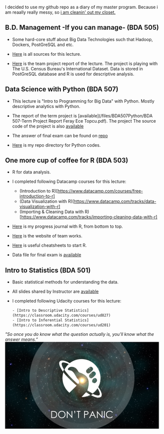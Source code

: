 I decided to use my github repo as a diary of my master program. Because i am reaally really messy, so [i am cleanin' out my closet.](https://www.youtube.com/watch?v=RQ9_TKayu9s) 

## B.D. Management -If you can manage- (BDA 505)

+ Some hard-core stuff about Big Data Technologies such that Hadoop, Dockers, PostGreSQL and etc. 

+ [Here](/files/BDA505/) is all sources for this lecture.

+ [Here](/files/BDA505/20180105_International_2.html) is the team project report of the lecture. The project is playing with  The U.S. Census Bureau's International Dataset. Data is stored in PostGreSQL database and R is used for descriptive analysis.


## Data Science with Python (BDA 507)

+ This lecture is "Intro to Programming for Big Data" with Python. Mostly descriptive analytics with Python.

+ The report of the term project is [available](/files/BDA507Python/BDA 507-Term Project Report Feray Ece Topcu.pdf). The project  The source code of the project is also [available](/files/BDA507Python/starbucks_term_project.py)

+ The answer of final exam can be found on [repo](/files/BDA507Python/Final_Exam.py)

+ [Here](https://github.com/ferayece/BDA/tree/master/files/BDA507Python) is my repo directory for Python codes.


## One more cup of coffee for R (BDA 503)

+ R for data analysis.

+ I completed following Datacamp courses for this lecture:

  - (Introduction to R)[https://www.datacamp.com/courses/free-introduction-to-r]
  - (Data Visualization with R)[https://www.datacamp.com/tracks/data-visualization-with-r]
  - (Importing & Cleaning Data with R)[https://www.datacamp.com/tracks/importing-cleaning-data-with-r]

+ [Here](https://mef-bda503.github.io/pj-ferayece/) is my progress journal with R, from bottom to top. 

+ [Here](https://mef-bda503.github.io/gpj-datamunglers-2/) is the website of team works. 

+ [Here](/files/BDA503R/Cheatsheets) is useful cheatsheets to start R. 

+ Data file for final exam is [available](/files/BDA503R/mainData.RData)

## Intro to Statistics (BDA 501)

+ Basic statistical methods for understanding the data.

+ All slides shared by Instructor are [available](/files/BDA501/all_slides) 

+ I completed following Udacity courses for this lecture:

      - [Intro to Descriptive Statistics](https://classroom.udacity.com/courses/ud827)
      - [Intro to Inferential Statistics](https://classroom.udacity.com/courses/ud201)
      


*"So once you do know what the question actually is, you'll know what the answer means.”* 
![image](dontpanic.jpg)
